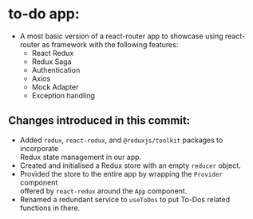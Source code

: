 # to-do app:

- A most basic version of a react-router app to showcase using react-router as framework with the following features:
  - React Redux
  - Redux Saga
  - Authentication
  - Axios
  - Mock Adapter
  - Exception handling

## Changes introduced in this commit:

- Added `redux`, `react-redux`, and `@reduxjs/toolkit` packages to incorporate  
  Redux state management in our app.
- Created and initialised a Redux store with an empty `reducer` object.
- Provided the store to the entire app by wrapping the `Provider` component  
  offered by `react-redux` around the `App` component.
- Renamed a redundant service to `useToDos` to put To-Dos related functions in there.
